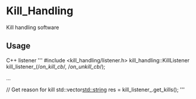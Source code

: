 Kill\_Handling
==============

Kill handling software

## Usage
C++ listener
'''
#include <kill_handling/listener.h>
kill_handling::KillListener kill_listener_(/*on_kill_cb*/, /*on_unkill_cb*/);

...

// Get reason for kill 
std::vector<std::string> res = kill_listener_.get_kills();
'''